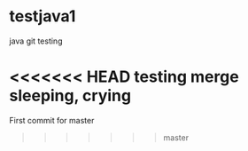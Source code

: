 # testjava1
java git testing

<<<<<<< HEAD
testing merge
sleeping, crying
=======
First commit for master
>>>>>>> master
